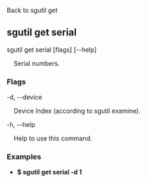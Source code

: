 Back to sgutil get


## sgutil get serial

sgutil get serial [flags] [--help]

  &nbsp; &nbsp; Serial numbers.


### Flags
-d, --device 

  &nbsp; &nbsp; Device Index (according to sgutil examine).


-h, --help 

  &nbsp; &nbsp; Help to use this command.


### Examples
* **$ sgutil get serial -d 1**
